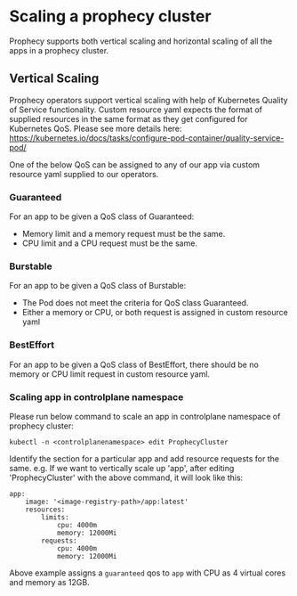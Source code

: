 # Scaling a prophecy cluster

Prophecy supports both vertical scaling and horizontal scaling of all the apps in a prophecy cluster.

## Vertical Scaling
Prophecy operators support vertical scaling with help of Kubernetes Quality of Service functionality. 
Custom resource yaml expects the format of supplied resources in the same format as they get configured for Kubernetes QoS. Please see more details here: https://kubernetes.io/docs/tasks/configure-pod-container/quality-service-pod/

One of the below QoS can be assigned to any of our app via custom resource yaml supplied to our operators.

### Guaranteed
For an app to be given a QoS class of Guaranteed:
* Memory limit and a memory request must be the same.
* CPU limit and a CPU request must be the same.

### Burstable
For an app to be given a QoS class of Burstable:

* The Pod does not meet the criteria for QoS class Guaranteed.
* Either a memory or CPU, or both request is assigned in custom resource yaml

### BestEffort
For an app to be given a QoS class of BestEffort, there should be no memory or CPU limit request in custom resource yaml.


### Scaling app in controlplane namespace
Please run below command to scale an app in controlplane namespace of prophecy cluster:

```
kubectl -n <controlplanenamespace> edit ProphecyCluster
```

Identify the section for a particular app and add resource requests for the same. e.g. If we want to vertically scale up 'app', after editing 'ProphecyCluster' with the above command, it will look like this:

```
app:
	image: '<image-registry-path>/app:latest'
	resources:
		limits:
			cpu: 4000m
			memory: 12000Mi
		requests:
			cpu: 4000m
			memory: 12000Mi
```

Above example assigns a `guaranteed` qos to `app` with CPU as 4 virtual cores and memory as 12GB.

